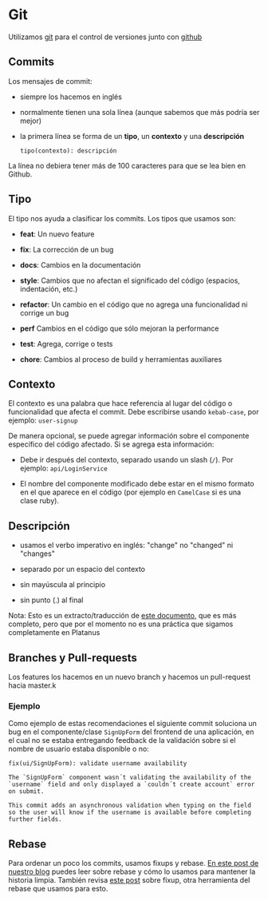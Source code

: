 # Git

Utilizamos [git](https://git-scm.com/) para el control de versiones junto con [github](https://github.com/platanus)

## Commits

Los mensajes de commit:

* siempre los hacemos en inglés

* normalmente tienen una sola línea (aunque sabemos que más podría ser mejor)

* la primera línea se forma de un **tipo**, un **contexto** y una **descripción**

    ```plain text
    tipo(contexto): descripción
    ```

La línea no debiera tener más de 100 caracteres para que se lea bien en Github.

## Tipo

El tipo nos ayuda a clasificar los commits. Los tipos que usamos son:

* **feat**: Un nuevo feature

* **fix**: La corrección de un bug

* **docs**: Cambios en la documentación

* **style**: Cambios que no afectan el significado del código (espacios, indentación, etc.)

* **refactor**: Un cambio en el código que no agrega una funcionalidad ni corrige un bug

* **perf** Cambios en el código que sólo mejoran la performance

* **test**: Agrega, corrige o  tests

* **chore**: Cambios al proceso de build y herramientas auxiliares

## Contexto

El contexto es una palabra que hace referencia al lugar del código o funcionalidad que afecta el commit. Debe escribirse usando `kebab-case`, por ejemplo: `user-signup`

De manera opcional, se puede agregar información sobre el componente específico del código afectado. Si se agrega esta información:

* Debe ir después del contexto, separado usando un slash (`/`). Por ejemplo: `api/LoginService`

* El nombre del componente modificado debe estar en el mismo formato en el que aparece en el código (por ejemplo en `CamelCase` si es una clase ruby).

## Descripción

* usamos el verbo imperativo en inglés: "change" no "changed" ni "changes"

* separado por un espacio del contexto

* sin mayúscula al principio

* sin punto (.) al final

Nota: Esto es un extracto/traducción de [este documento](https://github.com/angular/angular.js/blob/master/DEVELOPERS.md#commits), que es más completo, pero que por el momento no es una práctica que sigamos completamente en Platanus

## Branches y Pull-requests

Los features los hacemos en un nuevo branch y hacemos un pull-request hacia master.k

### Ejemplo

Como ejemplo de estas recomendaciones el siguiente commit soluciona un bug en el componente/clase `SignUpForm` del frontend de una aplicación, en el cual no se estaba entregando feedback de la validación sobre si el nombre de usuario estaba disponible o no:

```plain text
fix(ui/SignUpForm): validate username availability

The `SignUpForm` component wasn´t validating the availability of the `username` field and only displayed a `couldn´t create account` error on submit.

This commit adds an asynchronous validation when typing on the field so the user will know if the username is available before completing further fields.
```

## Rebase

Para ordenar un poco los commits, usamos fixups y rebase. [En este post de nuestro blog](https://plata.news/blog/manteniendo-la-historia-limpia-usando-git-rebase/) puedes leer sobre rebase y cómo lo usamos para mantener la historia limpia. También revisa [este post](https://fle.github.io/git-tip-keep-your-branch-clean-with-fixup-and-autosquash.html) sobre fixup, otra herramienta del rebase que usamos para esto.


